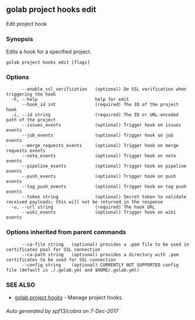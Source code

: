 ## golab project hooks edit

Edit project hook

### Synopsis


Edits a hook for a specified project.

```
golab project hooks edit [flags]
```

### Options

```
      --enable_ssl_verification   (optional) Do SSL verification when triggering the hook
  -h, --help                      help for edit
      --hook_id int               (required) The ID of the project hook
  -i, --id string                 (required) The ID or URL-encoded path of the project
      --issues_events             (optional) Trigger hook on issues events
      --job_events                (optional) Trigger hook on job events
      --merge_requests_events     (optional) Trigger hook on merge requests events
      --note_events               (optional) Trigger hook on note events
      --pipeline_events           (optional) Trigger hook on pipeline events
      --push_events               (optional) Trigger hook on push events
      --tag_push_events           (optional) Trigger hook on tag push events
      --token string              (optional) Secret token to validate received payloads; this will not be returned in the response
  -u, --url string                (required) The hook URL
      --wiki_events               (optional) Trigger hook on wiki events
```

### Options inherited from parent commands

```
      --ca-file string   (optional) provides a .pem file to be used in certificates pool for SSL connection
      --ca-path string   (optional) provides a directory with .pem certificates to be used for SSL connection
      --config string    (optional) CURRENTLY NOT SUPPORTED config file (default is ./.golab.yml and $HOME/.golab.yml)
```

### SEE ALSO
* [golab project hooks](golab_project_hooks.md)	 - Manage project hooks.

###### Auto generated by spf13/cobra on 7-Dec-2017
